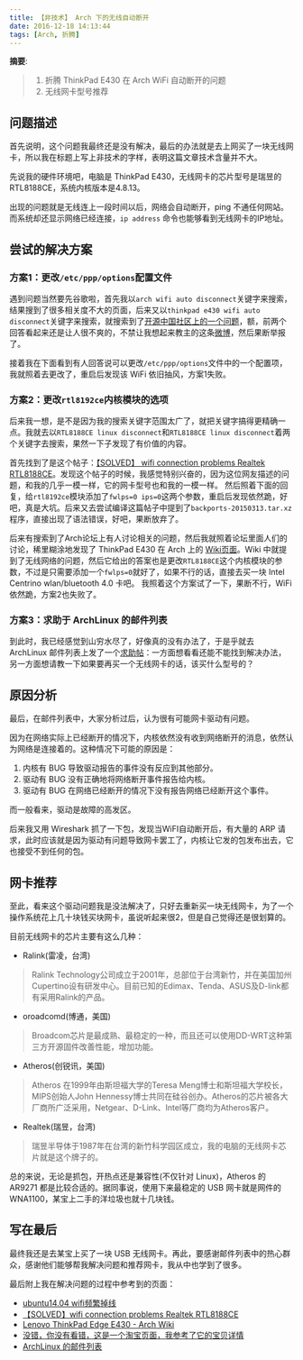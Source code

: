 ```yaml
---
title: 【非技术】 Arch 下的无线自动断开
date: 2016-12-18 14:13:44
tags: [Arch, 折腾]
---
```


__摘要__:

> 1. 折腾 ThinkPad E430 在 Arch WiFi 自动断开的问题
> 2. 无线网卡型号推荐

<!--more-->

## 问题描述

首先说明，这个问题我最终还是没有解决，最后的办法就是去上网买了一块无线网卡，所以我在标题上写上非技术的字样，表明这篇文章技术含量并不大。

先说我的硬件环境吧，电脑是 ThinkPad E430，无线网卡的芯片型号是瑞昱的RTL8188CE，系统内核版本是4.8.13。

出现的问题就是无线连上一段时间以后，网络会自动断开，ping 不通任何网站。而系统却还显示网络已经连接，`ip address` 命令也能够看到无线网卡的IP地址。

## 尝试的解决方案

### 方案1：更改`/etc/ppp/options`配置文件

遇到问题当然要先谷歌啦，首先我以`arch wifi auto disconnect`关键字来搜索，结果搜到了很多相关度不大的页面，后来又以`thinkpad e430 wifi auto disconnect`关键字来搜索，就搜索到了[开源中国社区上的一个问题](https://www.oschina.net/question/571626_234750)，额，前两个回答看起来还是让人很不爽的，不禁让我想起来教主的这条[微博](http://weibo.com/1401527553/EirySEJV9?type=comment)，然后果断举报了。

接着我在下面看到有人回答说可以更改`/etc/ppp/options`文件中的一个配置项，我就照着去更改了，重启后发现该 WiFi 依旧抽风，方案1失败。

### 方案2：更改`rtl8192ce`内核模块的选项

后来我一想，是不是因为我的搜索关键字范围太广了，就把关键字搞得更精确一点。我就去以`RTL8188CE linux disconnect`和`RTL8188CE linux disconnect`着两个关键字去搜索，果然一下子发现了有价值的内容。

首先找到了是这个帖子：[【SOLVED】 wifi connection problems Realtek RTL8188CE](https://forums.linuxmint.com/viewtopic.php?t=194086)。发现这个帖子的时候，我感觉特别兴奋的，因为这位网友描述的问题，和我的几乎一模一样，它的网卡型号也和我的一模一样。
然后照着下面的回复，给`rtl8192ce`模块添加了`fwlps=0 ips=0`这两个参数，重启后发现依然跪，好吧，真是大坑。后来又去尝试编译这篇帖子中提到了`backports-20150313.tar.xz`程序，直接出现了语法错误，好吧，果断放弃了。

后来有搜索到了Arch论坛上有人讨论相关的问题，然后我就照着论坛里面人们的讨论，稀里糊涂地发现了 ThinkPad E430 在 Arch 上的 [Wiki页面](https://wiki.archlinux.org/index.php/Lenovo_ThinkPad_Edge_E430#Wireless)。Wiki 中就提到了无线网络的问题，然后它给出的答案也是更改`RTL8188CE`这个内核模块的参数，不过是只需要添加一个`fwlps=0`就好了，如果不行的话，直接去买一块 Intel Centrino wlan/bluetooth 4.0 卡吧。
我照着这个方案试了一下，果断不行，WiFi 依然跪，方案2也失败了。

### 方案3：求助于 ArchLinux 的邮件列表

到此时，我已经感觉到山穷水尽了，好像真的没有办法了，于是乎就去 ArchLinux 邮件列表上发了一个[求助帖](https://groups.google.com/forum/#!topic/archlinux-cn/UgGVBn99UOs)：一方面想看看还能不能找到解决办法，另一方面想请教一下如果要再买一个无线网卡的话，该买什么型号的？

## 原因分析

最后，在邮件列表中，大家分析过后，认为很有可能网卡驱动有问题。

因为在网络实际上已经断开的情况下，内核依然没有收到网络断开的消息，依然认为网络是连接着的。这种情况下可能的原因是：

1. 内核有 BUG 导致驱动报告的事件没有反应到其他部分。
2. 驱动有 BUG 没有正确地将网络断开事件报告给内核。
3. 驱动有 BUG 在网络已经断开的情况下没有报告网络已经断开这个事件。

而一般看来，驱动是故障的高发区。

后来我又用 Wireshark 抓了一下包，发现当WiFI自动断开后，有大量的 ARP 请求，此时应该就是因为驱动有问题导致网卡罢工了，内核让它发的包发布出去，它也接受不到任何的包。

## 网卡推荐

至此，看来这个驱动问题我是没法解决了，只好去重新买一块无线网卡，为了一个操作系统花上几十块钱买块网卡，虽说听起来很2，但是自己觉得还是很划算的。

目前无线网卡的芯片主要有这么几种：

+ Ralink(雷凌，台湾)

> Ralink Technology公司成立于2001年，总部位于台湾新竹，并在美国加州Cupertino设有研发中心。目前已知的Edimax、Tenda、ASUS及D-link都有采用Ralink的产品。

+ oroadcomd(博通，美国)

> Broadcom芯片是最成熟、最稳定的一种，而且还可以使用DD-WRT这种第三方开源固件改善性能，增加功能。

+ Atheros(创锐讯，美国)

> Atheros 在1999年由斯坦福大学的Teresa Meng博士和斯坦福大学校长，MIPS创始人John Hennessy博士共同在硅谷创办。Atheros的芯片被各大厂商所广泛采用，Netgear、D-Link、Intel等厂商均为Atheros客户。

+ Realtek(瑞昱，台湾)

> 瑞昱半导体于1987年在台湾的新竹科学园区成立，我的电脑的无线网卡芯片就是这个牌子的。

总的来说，无论是抓包，开热点还是兼容性(不仅针对 Linux)，Atheros 的 AR9271 都是比较合适的。据同事说，使用下来最稳定的 USB 网卡就是网件的 WNA1100，某宝上二手的洋垃圾也就十几块钱。

## 写在最后

最终我还是去某宝上买了一块 USB 无线网卡。再此，要感谢邮件列表中的热心群众，感谢他们能够帮我解决问题和推荐网卡，我从中也学到了很多。

最后附上我在解决问题的过程中参考到的页面：

+ [ubuntu14.04 wifi频繁掉线](https://www.oschina.net/question/571626_234750)
+ [【SOLVED】wifi connection problems Realtek RTL8188CE](https://forums.linuxmint.com/viewtopic.php?t=194086)
+ [Lenovo ThinkPad Edge E430 - Arch Wiki](https://wiki.archlinux.org/index.php/Lenovo_ThinkPad_Edge_E430#Wireless)
+ [没错，你没有看错，这是一个淘宝页面，我参考了它的宝贝详情](https://item.taobao.com/item.htm?spm=a230r.1.14.62.DbhWkt&id=538494346626&ns=1&abbucket=19#detail)
+ [ArchLinux 的邮件列表](https://groups.google.com/forum/#!topic/archlinux-cn/UgGVBn99UOs)
